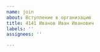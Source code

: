 ```yaml
---
name: join
about: Вступление в организацию
title: 4141 Иванов Иван Иванович
labels: ''
assignees: ''

---
```



